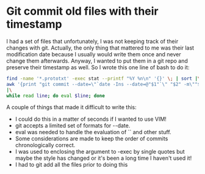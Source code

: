 Git commit old files with their timestamp
=========================================
I had a set of files that unfortunately, I was not keeping track of their
changes with git. Actually, the only thing that mattered to me was their last
modification date because I usually would write them once and never change them
afterwards. Anyway, I wanted to put them in a git repo and preserve their
timestamp as well. So I wrote this one line of bash to do it:

```bash
find -name '*.prototxt' -exec stat --printf "%Y %n\n" '{}' \; | sort |\
awk '{print "git commit --date=\"`date -Ins --date=@"$1"`\" "$2" -m\""$2"\""}'
|\
while read line; do eval $line; done
```

A couple of things that made it difficult to write this:
- I could do this in a matter of seconds if I wanted to use VIM!
- git accepts a limited set of formats for --date.
- eval was needed to handle the evaluation of `` and other stuff.
- Some considerations are made to keep the order of commits
chronologically correct.
- I was used to enclosing the argument to -exec by single quotes but
maybe the style has changed or it's been a long time I haven't used
it!
- I had to git add all the files prior to doing this

